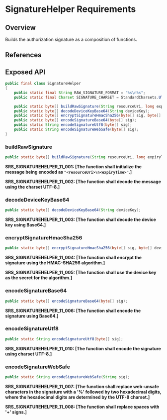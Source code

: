 # SignatureHelper Requirements

## Overview

Builds the authorization signature as a composition of functions.

## References

## Exposed API

```java
public final class SignatureHelper
{
    public static final String RAW_SIGNATURE_FORMAT = "%s\n%s";
    public static final Charset SIGNATURE_CHARSET = StandardCharsets.UTF_8;

    public static byte[] buildRawSignature(String resourceUri, long expiryTime);
    public static byte[] decodeDeviceKeyBase64(String deviceKey);
    public static byte[] encryptSignatureHmacSha256(byte[] sig, byte[] deviceKey);
    public static byte[] encodeSignatureBase64(byte[] sig);
    public static String encodeSignatureUtf8(byte[] sig);
    public static String encodeSignatureWebSafe(byte[] sig);
}
```


### buildRawSignature

```java
public static byte[] buildRawSignature(String resourceUri, long expiryTime);
```

**SRS_SIGNATUREHELPER_11_001: [**The function shall initialize the message being encoded as `"<resourceUri>\n<expiryTime>"`.**]**

**SRS_SIGNATUREHELPER_11_002: [**The function shall decode the message using the charset UTF-8.**]**


### decodeDeviceKeyBase64

```java
public static byte[] decodeDeviceKeyBase64(String deviceKey);
```

**SRS_SIGNATUREHELPER_11_003: [**The function shall decode the device key using Base64.**]**


### encryptSignatureHmacSha256

```java
public static byte[] encryptSignatureHmacSha256(byte[] sig, byte[] deviceKey);
```

**SRS_SIGNATUREHELPER_11_004: [**The function shall encrypt the signature using the HMAC-SHA256 algorithm.**]**
 
**SRS_SIGNATUREHELPER_11_005: [**The function shall use the device key as the secret for the algorithm.**]**


### encodeSignatureBase64

```java
public static byte[] encodeSignatureBase64(byte[] sig);
```

**SRS_SIGNATUREHELPER_11_006: [**The function shall encode the signature using Base64.**]**


### encodeSignatureUtf8

```java
public static String encodeSignatureUtf8(byte[] sig);
```

**SRS_SIGNATUREHELPER_11_010: [**The function shall encode the signature using charset UTF-8.**]**


### encodeSignatureWebSafe

```java
public static String encodeSignatureWebSafe(String sig);
```

**SRS_SIGNATUREHELPER_11_007: [**The function shall replace web-unsafe characters in the signature with a '%' followed by two hexadecimal digits, where the hexadecimal digits are determined by the UTF-8 charset.**]**

**SRS_SIGNATUREHELPER_11_008: [**The function shall replace spaces with '+' signs.**]**